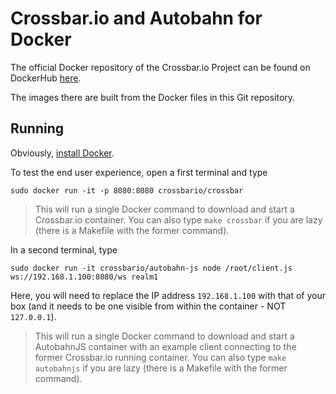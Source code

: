 # Crossbar.io and Autobahn for Docker

The official Docker repository of the Crossbar.io Project can be found on DockerHub [here](https://hub.docker.com/r/crossbario/crossbar/).

The images there are built from the Docker files in this Git repository.

## Running

Obviously, [install Docker](https://docs.docker.com/linux/).

To test the end user experience, open a first terminal and type

```console
sudo docker run -it -p 8080:8080 crossbario/crossbar
```

> This will run a single Docker command to download and start a Crossbar.io container. You can also type `make crossbar` if you are lazy (there is a Makefile with the former command).

In a second terminal, type

```console
sudo docker run -it crossbario/autobahn-js node /root/client.js ws://192.168.1.100:8080/ws realm1
```

Here, you will need to replace the IP address `192.168.1.100` with that of your box (and it needs to be one visible from within the container - NOT `127.0.0.1`).

> This will run a single Docker command to download and start a AutobahnJS container with an example client connecting to the former Crossbar.io running container. You can also type `make autobahnjs` if you are lazy (there is a Makefile with the former command).
